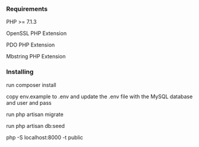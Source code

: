 ### Requirements 

PHP >= 7.1.3

OpenSSL PHP Extension

PDO PHP Extension

Mbstring PHP Extension

### Installing

run composer install

copy env.example to .env and update the .env file with the MySQL database and user and pass

run php artisan migrate

run php artisan db:seed

php -S localhost:8000 -t public
